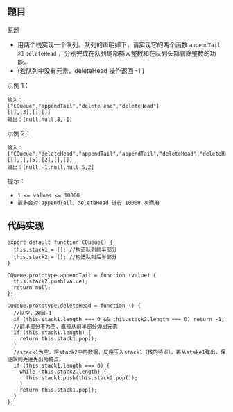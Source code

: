 ## 题目

[原题](https://leetcode-cn.com/problems/yong-liang-ge-zhan-shi-xian-dui-lie-lcof)

* 用两个栈实现一个队列。队列的声明如下，请实现它的两个函数 `appendTail` 和 `deleteHead` ，分别完成在队列尾部插入整数和在队列头部删除整数的功能。
* (若队列中没有元素，deleteHead 操作返回 -1 )



示例 1：

```
输入：
["CQueue","appendTail","deleteHead","deleteHead"]
[[],[3],[],[]]
输出：[null,null,3,-1]
```

示例 2：

```
输入：
["CQueue","deleteHead","appendTail","appendTail","deleteHead","deleteHead"]
[[],[],[5],[2],[],[]]
输出：[null,-1,null,null,5,2]
```

提示：

* `1 <= values <= 10000`
* `最多会对 appendTail、deleteHead 进行 10000 次调用`

## 代码实现

```
export default function CQueue() {
  this.stack1 = []; //构造队列前半部分
  this.stack2 = []; //构造队列后半部分
}

CQueue.prototype.appendTail = function (value) {
  this.stack2.push(value);
  return null;
};

CQueue.prototype.deleteHead = function () {
  //队空，返回-1
  if (this.stack1.length === 0 && this.stack2.length === 0) return -1;
  //前半部分不为空，直接从前半部分弹出元素
  if (this.stack1.length) {
    return this.stack1.pop();
  }
  //stack1为空，将stack2中的数据，反序压入stack1（栈的特点），再从stake1弹出，保证队列先进先出的特点。
  if (this.stack1.length === 0) {
    while (this.stack2.length) {
      this.stack1.push(this.stack2.pop());
    }
    return this.stack1.pop();
  }
};

```
